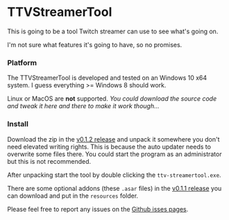 # TTVStreamerTool

This is going to be a tool Twitch streamer can use to see what's going on.

I'm not sure what features it's going to have, so no promises.

### Platform
The TTVStreamerTool is developed and tested on an Windows 10 x64 system. I guess everything >= Windows 8 should work.

Linux or MacOS are **not** supported. *You could download the source code and tweak it here and there to make it work though...*

### Install
Download the zip in the [v0.1.2 release](https://github.com/PakL/TTVStreamerTool/releases/tag/v0.1.2) and unpack it somewhere you don't need elevated writing rights. This is because the auto updater needs to overwrite some files there. You could start the program as an administrator but this is not recommended.

After unpacking start the tool by double clicking the `ttv-streamertool.exe`.

There are some optional addons (these `.asar` files) in the [v0.1.1 release](https://github.com/PakL/TTVStreamerTool/releases/tag/v0.1.1) you can download and put in the `resources` folder.

Please feel free to report any issues on the [Github isses pages](https://github.com/PakL/TTVStreamerTool/issues).